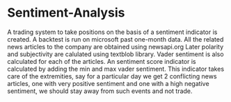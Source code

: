 # Sentiment-Analysis
A trading system to take positions on the basis of a sentiment indicator is created.
A backtest is run on microsoft past one-month data. All the related news articles to the company are obtained using newsapi.org
Later polarity and subjectivity are calulated using textblob library. Vader sentiment is also calculated for each of the articles.
An sentiment score indicator is calculated by adding the min and max vader sentiment. 
This indicator takes care of the extremities, say for a particular day we get 2 conflicting news articles, 
one with very positive sentiment and one with a high negative sentiment, we should stay away from such events and not trade.
